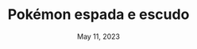 ---
layout: gba
title: "Pokémon espada e escudo"
ogtitle: "Pokémon Sword and Shield Version"
categories:
 - approved
 - gba
 - universal
 - safe
tags:
- pokemon
- rpg
- forgein
date: May 11, 2023
permalink: /games/pokemon-sword-shield/pt/play/details
publisher: PCL.G
gid: pokemon-sword-shield
edition: pt
alt: true
---